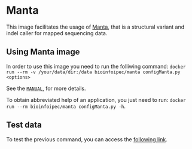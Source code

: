 # Manta

This image facilitates the usage of [Manta](https://github.com/Illumina/manta), that is a structural variant and indel caller for mapped sequencing data.

## Using Manta image
In order to use this image you need to run the folliwing command: `docker run --rm -v /your/data/dir:/data bioinfoipec/manta configManta.py <options>`

See the [`MANUAL`](https://github.com/Illumina/manta/blob/master/docs/userGuide/README.md#extended-use-cases), for more details.

To obtain abbreviated help of an application, you just need to run: `docker run --rm bioinfoipec/manta configManta.py -h`.

## Test data
To test the previous command, you can access the [following link](https://github.com/Illumina/manta/blob/master/docs/userGuide/installation.md#demo).